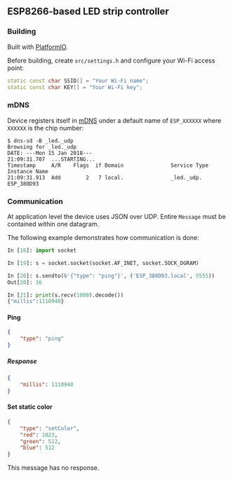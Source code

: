 ## ESP8266-based LED strip controller

### Building

Built with [PlatformIO](http://platformio.org/).

Before building, create `src/settings.h` and configure your Wi-Fi access point:

```cpp
static const char SSID[] = "Your Wi-Fi name";
static const char KEY[] = "Your Wi-Fi key";
```

### mDNS

Device registers itself in [mDNS](https://en.wikipedia.org/wiki/Multicast_DNS) under a default name of `ESP_XXXXXX` where `XXXXXX` is the chip number:

```
$ dns-sd -B _led._udp
Browsing for _led._udp
DATE: ---Mon 15 Jan 2018---
21:09:31.707  ...STARTING...
Timestamp     A/R    Flags  if Domain               Service Type         Instance Name
21:09:31.913  Add        2   7 local.               _led._udp.           ESP_380D93
```

### Communication

At application level the device uses JSON over UDP. Entire `Message` must be сontained within one datagram.

The following example demonstrates how communication is done:

```python
In [18]: import socket

In [19]: s = socket.socket(socket.AF_INET, socket.SOCK_DGRAM)

In [20]: s.sendto(b'{"type": "ping"}', ('ESP_380D93.local', 5555))
Out[20]: 16

In [21]: print(s.recv(1000).decode())
{"millis":1110940}
```

#### Ping

```json
{
    "type": "ping"
}
```

##### Response

```json
{
    "millis": 1110940
}
```

#### Set static color

```json
{
    "type": "setColor",
    "red": 1023,
    "green": 512,
    "blue": 512
}
```

This message has no response.
